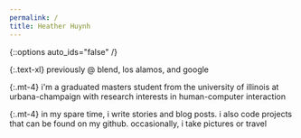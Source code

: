 ```yaml
---
permalink: /
title: Heather Huynh
---
```


{::options auto_ids="false" /}

{:.text-xl}
previously @ <span class='text-japan-pink'>blend</span>, <span class='text-japan-pink'>los alamos</span>, and <span class='text-japan-pink'>google</span>

{:.mt-4}
i'm a graduated masters student from the university of illinois at urbana-champaign with research interests in human-computer interaction

{:.mt-4}
in my spare time, i write stories and blog posts. i also code projects that can be found on my github. occasionally, i take pictures or travel